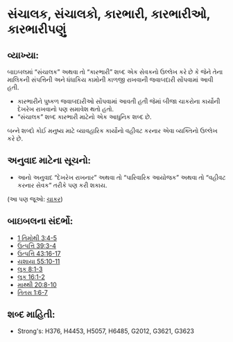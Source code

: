 # સંચાલક, સંચાલકો, કારભારી, કારભારીઓ, કારભારીપણું 

## વ્યાખ્યા: 

બાઇબલમાં “સંચાલક” અથવા તો “કારભારી” શબ્દ એક સેવકનો ઉલ્લેખ કરે છે કે જેને તેના માલિકની સંપત્તિની અને ધંધાકિય કામોની કાળજી રાખવાની જવાબદારી સોંપવામાં આવી હતી.

* કારભારીને પુષ્કળ જવાબદારીઓ સોંપવામાં આવતી હતી જેમાં બીજા ચાકરોના કાર્યોની દેખરેખ રાખવાનો પણ સમાવેશ થતો હતો.
* “સંચાલક” શબ્દ કારભારી માટેનો એક આધુનિક શબ્દ છે.

બન્ને શબ્દો કોઈ મનુષ્ય માટે વ્યાવહારિક કાર્યોનો વહીવટ કરનાર એવા વ્યક્તિનો ઉલ્લેખ કરે છે.

## અનુવાદ માટેના સૂચનો: 

* આનો અનુવાદ “દેખરેખ રાખનાર” અથવા તો “પારિવારિક આયોજક” અથવા તો “વહીવટ કરનાર સેવક” તરીકે પણ કરી શકાય.

(આ પણ જૂઓ: [ચાકર](../other/servant.md))

## બાઇબલના સંદર્ભો: 

* [1 તિમોથી 3:4-5](rc://gu/tn/help/1ti/03/04)
* [ઉત્પત્તિ 39:3-4](rc://gu/tn/help/gen/39/03)
* [ઉત્પત્તિ 43:16-17](rc://gu/tn/help/gen/43/16)
* [યશાયા 55:10-11](rc://gu/tn/help/isa/55/10)
* [લૂક 8:1-3](rc://gu/tn/help/luk/08/01)
* [લૂક 16:1-2](rc://gu/tn/help/luk/16/01)
* [માથ્થી 20:8-10](rc://gu/tn/help/mat/20/08)
* [તિતસ 1:6-7](rc://gu/tn/help/tit/01/06)

## શબ્દ માહિતી: 

* Strong's: H376, H4453, H5057, H6485, G2012, G3621, G3623
